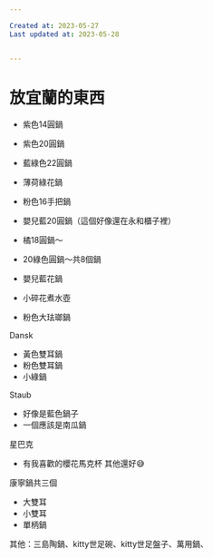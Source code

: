 ```yaml
---

Created at: 2023-05-27
Last updated at: 2023-05-28


---
```


# 放宜蘭的東西


* 紫色14圓鍋
* 紫色20圓鍋
* 藍綠色22圓鍋
* 薄荷綠花鍋
* 粉色16手把鍋
* 嬰兒藍20圓鍋（這個好像還在永和櫃子裡）
* 橘18圓鍋～
* 20綠色圓鍋～共8個鍋
	
* 嬰兒藍花鍋
* 小碎花煮水壺
* 粉色大珐瑯鍋

Dansk

* 黃色雙耳鍋
* 粉色雙耳鍋
* 小綠鍋

Staub

* 好像是藍色鍋子
* 一個應該是南瓜鍋

星巴克

* 有我喜歡的櫻花馬克杯 其他還好😅

康寧鍋共三個

* 大雙耳
* 小雙耳
* 單柄鍋

其他：三島陶鍋、kitty世足碗、kitty世足盤子、萬用鍋、

